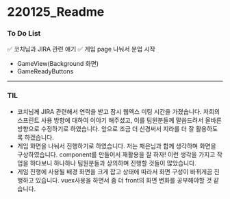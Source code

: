# 220125_Readme

### To Do List

✅ 코치님과 JIRA 관련 얘기
✅ 게임 page 나눠서 분업 시작

* GameView(Background 화면)
* GameReadyButtons

---

### TIL

* 코치님께 JIRA 관련해서 연락을 받고 잠시 웹엑스 미팅 시간을 가졌습니다. 저희의 스프린트 사용 방향에 대하여 이야기 해주셨고, 이를 팀원분들께 말씀드려서 올바른 방향으로 수정하기로 하였습니다. 
  앞으로 조금 더 신경써서 지라를 더 잘 활용하도록 하겠습니다.
* 게임 화면을 나눠서 진행하기로 하였습니다. 저는 채은님과 함께 생각하며 화면을 구상하였습니다. component를 만들어서 재활용을 잘 하자! 이런 생각을 가지고 작업을 하다보니 하나하나 팀원분들과 상의하며 진행할 것들이 많았습니다.
* 게임 진행에 사용될 배경 화면을 크게 잡고 상태에 따라서 화면 구성이 바뀌게끔 진행하고 있습니다. vuex사용을 하면서 좀 더 front의 화면 변화를 공부해야할 것 같습니다.

